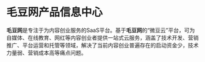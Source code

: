 # 毛豆网产品信息中心

**毛豆网**是专注于为内容创业服务的SaaS平台。基于**毛豆网**的“微豆云”平台，可为自媒体、在线教育、网红等内容创业者提供一站式云服务，涵盖了技术开发、营销推广、平台运营和托管等领域，解决了当前内容创业普遍存在的启动资金少，技术力量弱、营销成本高等痛点问题。

